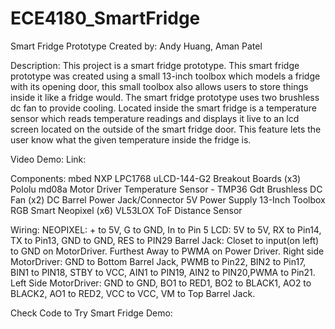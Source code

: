 # ECE4180_SmartFridge
Smart Fridge Prototype 
Created by: Andy Huang, Aman Patel


Description: 
This project is a smart fridge prototype. This smart fridge prototype was created using a small 13-inch toolbox which models a fridge with its opening door, this small toolbox also allows users to store things inside it like a fridge would. The smart fridge prototype uses two brushless dc fan to provide cooling. Located inside the smart fridge is a temperature sensor which reads temperature readings and displays it live to an lcd screen located on the outside of the smart fridge door. This feature lets the user know what the given temperature inside the fridge is.   

Video Demo:
Link: 

Components: 
mbed NXP LPC1768 
uLCD-144-G2 
Breakout Boards (x3)
Pololu md08a Motor Driver
Temperature Sensor - TMP36
Gdt Brushless DC Fan (x2)
DC Barrel Power Jack/Connector
5V Power Supply
13-Inch Toolbox
RGB Smart Neopixel (x6)
VL53LOX ToF Distance Sensor

Wiring:
NEOPIXEL: + to 5V, G to GND, In to Pin 5
LCD: 5V to 5V, RX to Pin14, TX to Pin13, GND to GND, RES to PIN29
Barrel Jack: Closet to input(on left) to GND on MotorDriver. Furthest Away to PWMA on Power Driver. 
Right side MotorDriver: GND to Bottom Barrel Jack, PWMB to Pin22, BIN2 to Pin17, BIN1 to PIN18, STBY to VCC, AIN1 to PIN19, AIN2 to PIN20,PWMA to Pin21.
Left Side MotorDriver: GND to GND, BO1 to RED1, BO2 to BLACK1, AO2 to BLACK2, AO1 to RED2, VCC to VCC, VM to Top Barrel Jack. 

Check Code to Try Smart Fridge Demo: 
